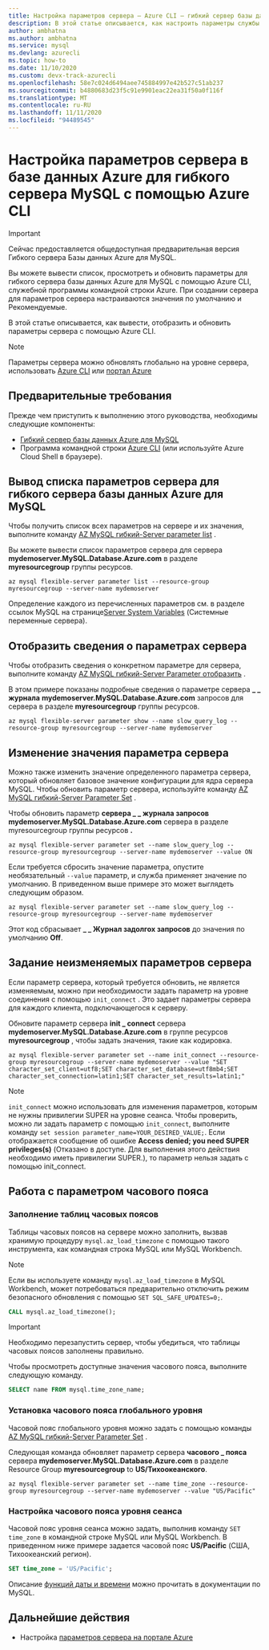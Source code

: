 ```yaml
---
title: Настройка параметров сервера — Azure CLI — гибкий сервер базы данных Azure для MySQL
description: В этой статье описывается, как настроить параметры службы в базе данных Azure для гибкого сервера MySQL с помощью служебной программы командной строки Azure CLI.
author: ambhatna
ms.author: ambhatna
ms.service: mysql
ms.devlang: azurecli
ms.topic: how-to
ms.date: 11/10/2020
ms.custom: devx-track-azurecli
ms.openlocfilehash: 58e7c024d6494aee745884997e42b527c51ab237
ms.sourcegitcommit: b4880683d23f5c91e9901eac22ea31f50a0f116f
ms.translationtype: MT
ms.contentlocale: ru-RU
ms.lasthandoff: 11/11/2020
ms.locfileid: "94489545"
---
```

# <a name="configure-server-parameters-in-azure-database-for-mysql-flexible-server-using-the-azure-cli"></a>Настройка параметров сервера в базе данных Azure для гибкого сервера MySQL с помощью Azure CLI

> [!IMPORTANT] 
> Сейчас предоставляется общедоступная предварительная версия Гибкого сервера Базы данных Azure для MySQL.

Вы можете вывести список, просмотреть и обновить параметры для гибкого сервера базы данных Azure для MySQL с помощью Azure CLI, служебной программы командной строки Azure. При создании сервера для параметров сервера настраиваются значения по умолчанию и Рекомендуемые.  

В этой статье описывается, как вывести, отобразить и обновить параметры сервера с помощью Azure CLI.

>[!Note]
> Параметры сервера можно обновлять глобально на уровне сервера, использовать [Azure CLI](./how-to-configure-server-parameters-cli.md) или [портал Azure](./how-to-configure-server-parameters-portal.md)

## <a name="prerequisites"></a>Предварительные требования
Прежде чем приступить к выполнению этого руководства, необходимы следующие компоненты:
- [Гибкий сервер базы данных Azure для MySQL](quickstart-create-server-cli.md)
- Программа командной строки [Azure CLI](/cli/azure/install-azure-cli) (или используйте Azure Cloud Shell в браузере).

## <a name="list-server-parameters-for-azure-database-for-mysql-flexible-server"></a>Вывод списка параметров сервера для гибкого сервера базы данных Azure для MySQL
Чтобы получить список всех параметров на сервере и их значения, выполните команду [AZ MySQL гибкий-Server parameter list](/cli/azure/mysql/flexible-server/parameter) .

Вы можете вывести список параметров сервера для сервера **mydemoserver.MySQL.Database.Azure.com** в разделе **myresourcegroup** группы ресурсов.
```azurecli-interactive
az mysql flexible-server parameter list --resource-group myresourcegroup --server-name mydemoserver
```
Определение каждого из перечисленных параметров см. в разделе ссылок MySQL на странице[Server System Variables](https://dev.mysql.com/doc/refman/5.7/en/server-system-variables.html) (Системные переменные сервера).

## <a name="show-server-parameter-details"></a>Отобразить сведения о параметрах сервера
Чтобы отобразить сведения о конкретном параметре для сервера, выполните команду [AZ MySQL гибкий-Server Parameter отобразить](/cli/azure/mysql/flexible-server/parameter) .

В этом примере показаны подробные сведения о параметре сервера **\_ \_ журнала** **mydemoserver.MySQL.Database.Azure.com** запросов для сервера в разделе **myresourcegroup** группы ресурсов.
```azurecli-interactive
az mysql flexible-server parameter show --name slow_query_log --resource-group myresourcegroup --server-name mydemoserver
```
## <a name="modify-a-server-parameter-value"></a>Изменение значения параметра сервера
Можно также изменить значение определенного параметра сервера, который обновляет базовое значение конфигурации для ядра сервера MySQL. Чтобы обновить параметр сервера, используйте команду [AZ MySQL гибкий-Server Parameter Set](/cli/azure/mysql/flexible-server/parameter) . 

Чтобы обновить параметр **сервера \_ \_ журнала запросов** **mydemoserver.MySQL.Database.Azure.com** сервера в разделе myresourcegroup группы ресурсов **.**
```azurecli-interactive
az mysql flexible-server parameter set --name slow_query_log --resource-group myresourcegroup --server-name mydemoserver --value ON
```
Если требуется сбросить значение параметра, опустите необязательный `--value` параметр, и служба применяет значение по умолчанию. В приведенном выше примере это может выглядеть следующим образом.
```azurecli-interactive
az mysql flexible-server parameter set --name slow_query_log --resource-group myresourcegroup --server-name mydemoserver
```
Этот код сбрасывает **\_ \_ Журнал задолгох запросов** до значения по умолчанию **Off**. 

## <a name="setting-non-modifiable-server-parameters"></a>Задание неизменяемых параметров сервера

Если параметр сервера, который требуется обновить, не является изменяемым, можно при необходимости задать параметр на уровне соединения с помощью `init_connect` . Это задает параметры сервера для каждого клиента, подключающегося к серверу. 

Обновите параметр сервера **init \_ connect** сервера **mydemoserver.MySQL.Database.Azure.com** в группе ресурсов **myresourcegroup** , чтобы задать значения, такие как кодировка.
```azurecli-interactive
az mysql flexible-server parameter set --name init_connect --resource-group myresourcegroup --server-name mydemoserver --value "SET character_set_client=utf8;SET character_set_database=utf8mb4;SET character_set_connection=latin1;SET character_set_results=latin1;"
```
>[!Note]
> `init_connect` можно использовать для изменения параметров, которым не нужны привилегии SUPER на уровне сеанса. Чтобы проверить, можно ли задать параметр с помощью `init_connect`, выполните команду `set session parameter_name=YOUR_DESIRED_VALUE;`. Если отображается сообщение об ошибке **Access denied; you need SUPER privileges(s)** (Отказано в доступе. Для выполнения этого действия необходимо иметь привилегии SUPER.), то параметр нельзя задать с помощью init_connect.

## <a name="working-with-the-time-zone-parameter"></a>Работа с параметром часового пояса

### <a name="populating-the-time-zone-tables"></a>Заполнение таблиц часовых поясов

Таблицы часовых поясов на сервере можно заполнить, вызвав хранимую процедуру `mysql.az_load_timezone` с помощью такого инструмента, как командная строка MySQL или MySQL Workbench.

> [!NOTE]
> Если вы используете команду `mysql.az_load_timezone` в MySQL Workbench, может потребоваться предварительно отключить режим безопасного обновления с помощью `SET SQL_SAFE_UPDATES=0;`.

```sql
CALL mysql.az_load_timezone();
```

> [!IMPORTANT]
> Необходимо перезапустить сервер, чтобы убедиться, что таблицы часовых поясов заполнены правильно.<!-- fIX me To restart the server, use the [Azure portal](howto-restart-server-portal.md) or [CLI](howto-restart-server-cli.md). -->

Чтобы просмотреть доступные значения часового пояса, выполните следующую команду.

```sql
SELECT name FROM mysql.time_zone_name;
```

### <a name="setting-the-global-level-time-zone"></a>Установка часового пояса глобального уровня

Часовой пояс глобального уровня можно задать с помощью команды [AZ MySQL гибкий-Server Parameter Set](/cli/azure/mysql/flexible-server/parameter) .

Следующая команда обновляет параметр сервера **часового \_ пояса** сервера **mydemoserver.MySQL.Database.Azure.com** в разделе Resource Group **myresourcegroup** to **US/Тихоокеанского**.

```azurecli-interactive
az mysql flexible-server parameter set --name time_zone --resource-group myresourcegroup --server-name mydemoserver --value "US/Pacific"
```

### <a name="setting-the-session-level-time-zone"></a>Настройка часового пояса уровня сеанса

Часовой пояс уровня сеанса можно задать, выполнив команду `SET time_zone` в командной строке MySQL или MySQL Workbench. В приведенном ниже примере задается часовой пояс **US/Pacific** (США, Тихоокеанский регион).  

```sql
SET time_zone = 'US/Pacific';
```

Описание [функций даты и времени](https://dev.mysql.com/doc/refman/5.7/en/date-and-time-functions.html#function_convert-tz) можно прочитать в документации по MySQL.


## <a name="next-steps"></a>Дальнейшие действия

- Настройка [параметров сервера на портале Azure](./how-to-configure-server-parameters-portal.md)
